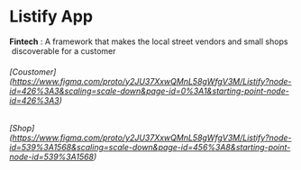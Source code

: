 # Listify App
**Fintech**  : A framework that makes the local street vendors and small shops  discoverable for a customer

###### [Coustomer] (https://www.figma.com/proto/y2JU37XxwQMnL58gWfgV3M/Listify?node-id=426%3A3&scaling=scale-down&page-id=0%3A1&starting-point-node-id=426%3A3) 

###### [Shop] (https://www.figma.com/proto/y2JU37XxwQMnL58gWfgV3M/Listify?node-id=539%3A1568&scaling=scale-down&page-id=456%3A8&starting-point-node-id=539%3A1568) 
